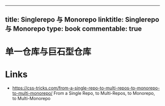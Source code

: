 
---
title: Singlerepo 与 Monorepo
linktitle: Singlerepo 与 Monorepo
type: book
commentable: true
---

# 单一仓库与巨石型仓库

# Links

- https://css-tricks.com/from-a-single-repo-to-multi-repos-to-monorepo-to-multi-monorepo/ From a Single Repo, to Multi-Repos, to Monorepo, to Multi-Monorepo

    